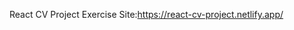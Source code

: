 React CV Project Exercise                                                                                                                                                  Site:https://react-cv-project.netlify.app/
